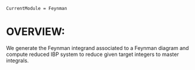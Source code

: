 ```@meta
CurrentModule = Feynman
```
# OVERVIEW:

We generate the Feynman integrand associated to a Feynman diagram and compute reduced IBP system to reduce given target integers to master integrals.







